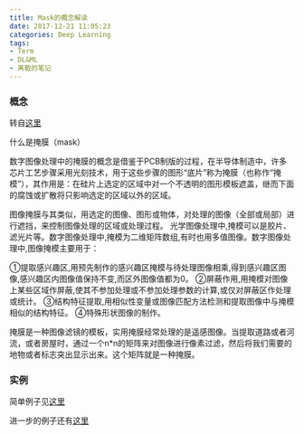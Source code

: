 ```yaml
---
title: Mask的概念解读
date: 2017-12-21 11:05:23
categories: Deep Learning
tags:
- Term
- DL&ML
- 离散的笔记
---
```


### 概念

转自[这里](http://blog.csdn.net/jinxiaonian11/article/details/53467437)

什么是掩膜（mask）

数字图像处理中的掩膜的概念是借鉴于PCB制版的过程，在半导体制造中，许多芯片工艺步骤采用光刻技术，用于这些步骤的图形“底片”称为掩膜（也称作“掩模”），其作用是：在硅片上选定的区域中对一个不透明的图形模板遮盖，继而下面的腐蚀或扩散将只影响选定的区域以外的区域。

图像掩膜与其类似，用选定的图像、图形或物体，对处理的图像（全部或局部）进行遮挡，来控制图像处理的区域或处理过程。
光学图像处理中,掩模可以是胶片、滤光片等。数字图像处理中,掩模为二维矩阵数组,有时也用多值图像。数字图像处理中,图像掩模主要用于：

①提取感兴趣区,用预先制作的感兴趣区掩模与待处理图像相乘,得到感兴趣区图像,感兴趣区内图像值保持不变,而区外图像值都为0。
②屏蔽作用,用掩模对图像上某些区域作屏蔽,使其不参加处理或不参加处理参数的计算,或仅对屏蔽区作处理或统计。
③结构特征提取,用相似性变量或图像匹配方法检测和提取图像中与掩模相似的结构特征。
④特殊形状图像的制作。

掩膜是一种图像滤镜的模板，实用掩膜经常处理的是遥感图像。当提取道路或者河流，或者房屋时，通过一个n*n的矩阵来对图像进行像素过滤，然后将我们需要的地物或者标志突出显示出来。这个矩阵就是一种掩膜。

### 实例

简单例子见[这里](http://www.cnblogs.com/skyfsm/p/6894685.html)

进一步的例子还有[这里](https://github.com/bbfamily/prisma_abu)
